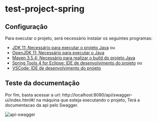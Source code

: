 # test-project-spring

## Configuração

Para executar o projeto, será necessário instalar os seguintes programas:

- [JDK 11: Necessário para executar o projeto Java](https://www.oracle.com/java/technologies/javase-jdk11-downloads.html) ou
- [OpenJDK 11: Necessário para executar o Java](https://jdk.java.net/archive/)
- [Maven 3.5.4: Necessário para realizar o build do projeto Java](https://maven.apache.org/docs/3.5.4/release-notes.html)
- [Spring Tools 4 for Eclipse: IDE de desenvolvimento do projeto](https://spring.io/tools) ou 
- [VSCode: IDE de desenvolvimento do projeto](https://code.visualstudio.com/)

## Teste da documentação

Por fim, basta acessar a url: http://localhost:8080/api/swagger-ui/index.html#/ na máquina que esteja executando o projeto, Terá a documentacao da api pelo Swagger.

![api-swagger](https://user-images.githubusercontent.com/23174611/172742367-59aabc02-3f6d-4f15-be82-ae09fc4d106c.png)
